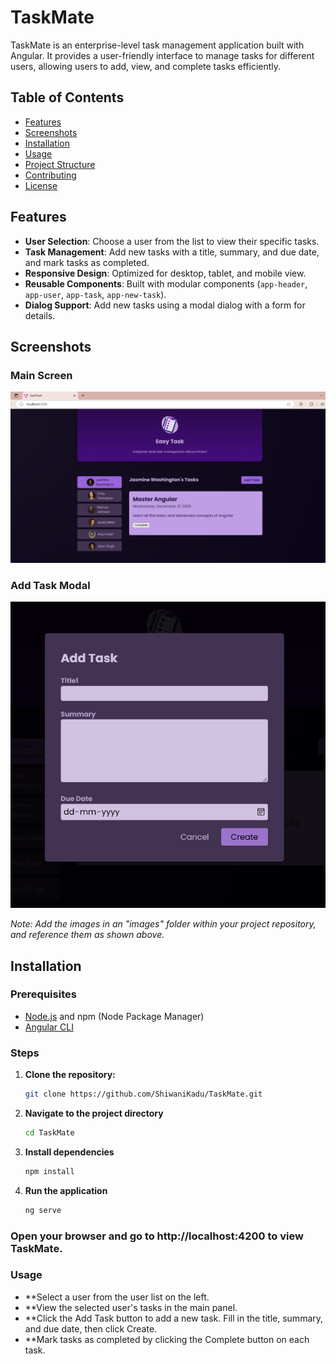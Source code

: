 # TaskMate

TaskMate is an enterprise-level task management application built with Angular. It provides a user-friendly interface to manage tasks for different users, allowing users to add, view, and complete tasks efficiently.

## Table of Contents
- [Features](#features)
- [Screenshots](#screenshots)
- [Installation](#installation)
- [Usage](#usage)
- [Project Structure](#project-structure)
- [Contributing](#contributing)
- [License](#license)

## Features

- **User Selection**: Choose a user from the list to view their specific tasks.
- **Task Management**: Add new tasks with a title, summary, and due date, and mark tasks as completed.
- **Responsive Design**: Optimized for desktop, tablet, and mobile view.
- **Reusable Components**: Built with modular components (`app-header`, `app-user`, `app-task`, `app-new-task`).
- **Dialog Support**: Add new tasks using a modal dialog with a form for details.

## Screenshots

### Main Screen
![Main Screen](./public/ui-project.png)

### Add Task Modal
![Add Task Modal](./public/ui-task.png)

*Note: Add the images in an "images" folder within your project repository, and reference them as shown above.*

## Installation

### Prerequisites
- [Node.js](https://nodejs.org/) and npm (Node Package Manager)
- [Angular CLI](https://angular.io/cli)

### Steps
1. **Clone the repository:**
   ```bash
   git clone https://github.com/ShiwaniKadu/TaskMate.git
   ```
2. **Navigate to the project directory**
   ```bash
   cd TaskMate
   ```
3. **Install dependencies**
   ```bash
   npm install
   ```
4. **Run the application**
   ```bash
   ng serve
   ```

### Open your browser and go to http://localhost:4200 to view TaskMate.

### Usage
- **Select a user from the user list on the left.
- **View the selected user's tasks in the main panel.
- **Click the Add Task button to add a new task. Fill in the title, summary, and due date, then click Create.
- **Mark tasks as completed by clicking the Complete button on each task.




